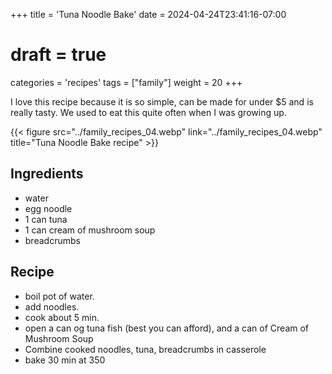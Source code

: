 +++
title = 'Tuna Noodle Bake'
date = 2024-04-24T23:41:16-07:00
# draft = true
categories = 'recipes'
tags = ["family"]
weight = 20
+++

I love this recipe because it is so simple, can be made for under $5 and is really tasty. We used to eat this quite often when I was growing up.

{{< figure src="../family_recipes_04.webp" link="../family_recipes_04.webp" title="Tuna Noodle Bake recipe" >}}

## Ingredients

- water
- egg noodle
- 1 can tuna
- 1 can cream of mushroom soup
- breadcrumbs

## Recipe

- boil pot of water. 
- add noodles. 
- cook about 5 min. 
- open a can og tuna fish (best you can afford), and a can of Cream of Mushroom Soup 
- Combine cooked noodles, tuna, breadcrumbs in casserole
- bake 30 min at 350
